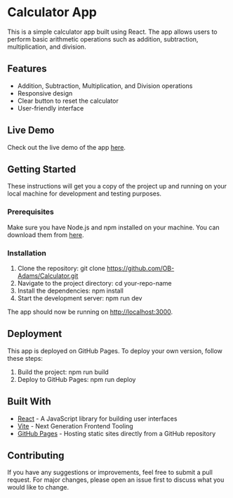 # Calculator App

This is a simple calculator app built using React. The app allows users to perform basic arithmetic operations such as addition, subtraction, multiplication, and division.

## Features

- Addition, Subtraction, Multiplication, and Division operations
- Responsive design
- Clear button to reset the calculator
- User-friendly interface

## Live Demo

Check out the live demo of the app [here](https://ob-adams.github.io/Calculator/).

## Getting Started

These instructions will get you a copy of the project up and running on your local machine for development and testing purposes.

### Prerequisites

Make sure you have Node.js and npm installed on your machine. You can download them from [here](https://nodejs.org/).

### Installation

1. Clone the repository:
    git clone https://github.com/OB-Adams/Calculator.git
2. Navigate to the project directory:
    cd your-repo-name
3. Install the dependencies:
    npm install
4. Start the development server:
    npm run dev
    
The app should now be running on [http://localhost:3000](http://localhost:3000).

## Deployment

This app is deployed on GitHub Pages. To deploy your own version, follow these steps:

1. Build the project:
    npm run build
2. Deploy to GitHub Pages:
    npm run deploy
    
## Built With

- [React](https://reactjs.org/) - A JavaScript library for building user interfaces
- [Vite](https://vitejs.dev/) - Next Generation Frontend Tooling
- [GitHub Pages](https://pages.github.com/) - Hosting static sites directly from a GitHub repository

## Contributing

If you have any suggestions or improvements, feel free to submit a pull request. For major changes, please open an issue first to discuss what you would like to change.